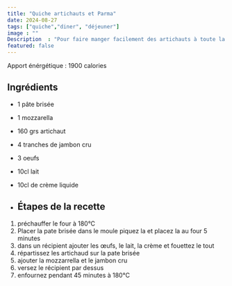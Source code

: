```yaml
---
title: "Quiche artichauts et Parma"
date: 2024-08-27
tags: ["quiche","diner", "déjeuner"]
image : ""
Description  : "Pour faire manger facilement des artichauts à toute la famille"
featured: false
---
```


Apport énérgétique : 1900 calories 


## Ingrédients 

- 1 pâte brisée 
- 1 mozzarella
- 160 grs artichaut
- 4 tranches de jambon cru
- 3 oeufs
- 10cl lait
- 10cl de crème liquide 

- ## Étapes de la recette 
1. préchauffer le four à 180°C
2. Placer la pate brisée dans le moule piquez la et placez la au four 5 minutes
3. dans un récipient ajouter les œufs, le lait, la crème et fouettez le tout 
4. répartissez les artichaud sur la pate brisée 
5. ajouter la mozzarrella et le jambon cru 
6. versez le récipient par dessus 
7. enfournez pendant 45 minutes à 180°C

